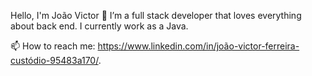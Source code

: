Hello, I'm João Victor 👋
I’m a full stack developer that loves everything about back end. I currently work as a Java.

📫 How to reach me: https://www.linkedin.com/in/joão-victor-ferreira-custódio-95483a170/.
